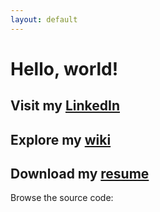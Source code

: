 ```yaml
---
layout: default
---
```


# Hello, world!
## Visit my [LinkedIn](https://www.linkedin.com/in/ryan-najac/)
## Explore my [wiki](https://github.com/rdnajac/cbmf/wiki)
## Download my [resume](./assets/rdnajac_resume.pdf)

Browse the source code:

<script src="https://gist.github.com/rdnajac/d2c1629f16e9e070168bb42d99c2332c.js"></script>

